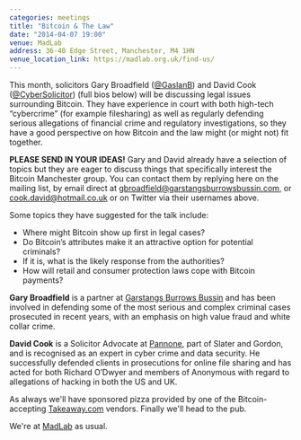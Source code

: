 ```yaml
---
categories: meetings
title: "Bitcoin & The Law"
date: "2014-04-07 19:00"
venue: MadLab
address: 36-40 Edge Street, Manchester, M4 1HN
venue_location_link: https://madlab.org.uk/find-us/
---
```


This month, solicitors Gary Broadfield ([@GaslanB][gaslanb]) and David Cook ([@CyberSolicitor][cybersolicitor]) (full bios below) will be discussing legal issues surrounding Bitcoin. They have experience in court with both high-tech “cybercrime” (for example filesharing) as well as regularly defending serious allegations of financial crime and regulatory investigations, so they have a good perspective on how Bitcoin and the law might (or might not) fit together.

**PLEASE SEND IN YOUR IDEAS!** Gary and David already have a selection of topics but they are eager to discuss things that specifically interest the Bitcoin Manchester group. You can contact them by replying here on the mailing list, by email direct at gbroadfield@garstangsburrowsbussin.com, or cook.david@hotmail.co.uk or on Twitter via their usernames above.

Some topics they have suggested for the talk include:
* Where might Bitcoin show up first in legal cases?
* Do Bitcoin’s attributes make it an attractive option for potential criminals?
* If it is, what is the likely response from the authorities?
* How will retail and consumer protection laws cope with Bitcoin payments?

**Gary Broadfield** is a partner at [Garstangs Burrows Bussin][gbb] and has been involved in defending some of the most serious and complex criminal cases prosecuted in recent years, with an emphasis on high value fraud and white collar crime.

**David Cook** is a Solicitor Advocate at [Pannone][pannone], part of Slater and Gordon, and is recognised as an expert in cyber crime and data security.  He successfully defended clients in prosecutions for online file sharing and has acted for both Richard O’Dwyer and members of Anonymous with regard to allegations of hacking in both the US and UK.

As always we'll have sponsored pizza provided by one of the Bitcoin-accepting [Takeaway.com][takeaway] vendors. Finally we'll head to the pub.

We're at [MadLab][madlab-event] as usual.

[gaslanb]: https://twitter.com/GaslanB
[cybersolicitor]: https://twitter.com/CyberSolicitor
[gbb]: http://www.garstangsburrowsbussin.com/
[pannone]: http://www.pannone.com/

[madlab-event]: http://madlab.org.uk/content/bitcoin-manchester-07-04-14/
[takeaway]: http://www.takeaway.com/
